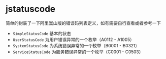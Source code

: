 # jstatuscode

简单的封装了一下阿里嵩山版的错误码列表定义，如有需要自行查看或者参考一下

* `SimpleStatusCode` 基本的状态
* `UserStatusCode` 为用户错误异常的一个枚举（A0112 - A1005）
* `SystemStatusCode` 为系统错误异常的一个枚举（B0001 - B0321）
* `ServiceStatusCode` 为服务错误异常的一个枚举（C0001 - C0503）